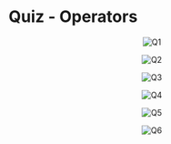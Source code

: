 # Quiz - Operators

<div align="center">
  
![Q1](https://user-images.githubusercontent.com/49478000/222756329-ae1d88e0-0a3e-4525-8ec9-5fb8f7b6ac28.png)
  
![Q2](https://user-images.githubusercontent.com/49478000/222756502-fd619351-594b-4fe1-8d6f-6d6822810085.png)
  
![Q3](https://user-images.githubusercontent.com/49478000/222756562-60e842da-9190-4c21-8042-692789b0f54d.png)
  
![Q4](https://user-images.githubusercontent.com/49478000/222756603-d530872e-ca6d-4111-82c5-41ad998b4612.png)
  
![Q5](https://user-images.githubusercontent.com/49478000/222756725-671f0fb4-7683-40c7-afe4-1fb0f3d95fea.png)
  
![Q6](https://user-images.githubusercontent.com/49478000/222756800-241d28b1-d66e-4343-9ae9-a3729d10e1ee.png)
  
</div>
